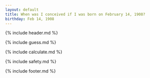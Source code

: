 ```yaml
---
layout: default
title: When was I conceived if I was born on February 14, 1908?
birthday: Feb 14, 1908
---
```


{% include header.md %}

{% include guess.md %}

{% include calculate.md %}

{% include safety.md %}

{% include footer.md %}




